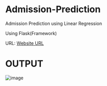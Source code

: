 # Admission-Prediction
Admission Prediction using Linear Regression

Using Flask(Framework)

URL: [Website URL](https://admissionprediction96.herokuapp.com)

# OUTPUT
  
  ![image](https://admissionprediction96.herokuapp.com/predict)
  
